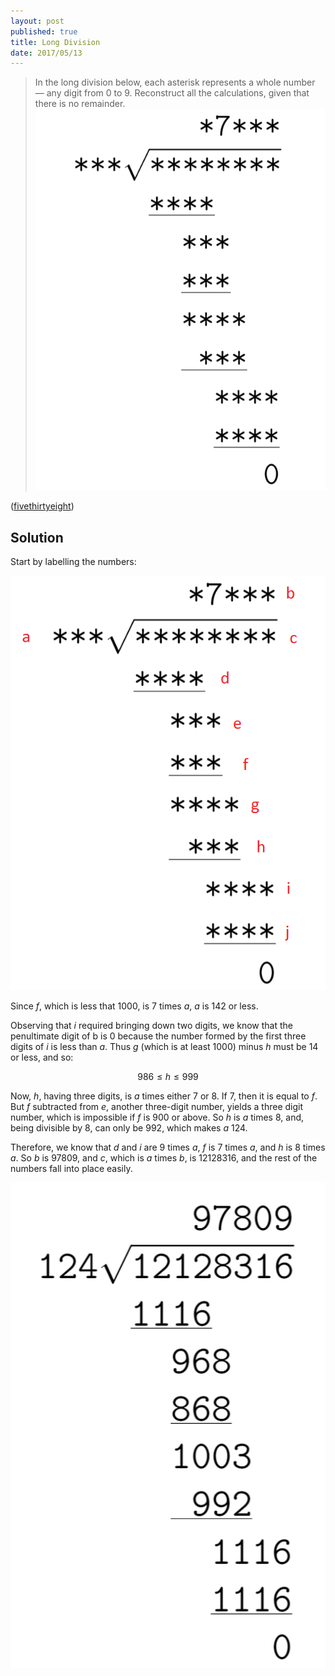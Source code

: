 ```yaml
---
layout: post
published: true
title: Long Division
date: 2017/05/13
---
```


>In the long division below, each asterisk represents a whole number — any digit from 0 to 9. Reconstruct all the calculations, given that there is no remainder.
>![Long Division Problem](/img/LD.PNG)

<!--more-->

([fivethirtyeight](https://fivethirtyeight.com/features/can-you-do-math-without-numbers/))

## Solution

Start by labelling the numbers:

![Long division problem, labeled.](/img/LD-labeled.png)

Since $f$, which is less that $1000$, is $7$ times $a$, $a$ is $142$ or less. 

Observing that $i$ required bringing down two digits, we know that the penultimate digit of b is $0$ because the number formed by the first three digits of $i$ is less than $a$. Thus $g$ (which is at least $1000$) minus $h$ must be $14$ or less, and so:

$$986 \leq h \leq 999$$

Now, $h$, having three digits, is $a$ times either $7$ or $8$. If $7$, then it is equal to $f$. But $f$ subtracted from $e$, another three-digit number, yields a three digit number, which is impossible if $f$ is $900$ or above. So $h$ is $a$ times $8$, and, being divisible by 8, can only be $992$, which makes $a$ $124$.

Therefore, we know that $d$ and $i$ are $9$ times $a$, $f$ is $7$ times $a$, and $h$ is $8$ times $a$. So $b$ is $97809$, and $c$, which is $a$ times $b$, is $12128316$, and the rest of the numbers fall into place easily.

![Long division problem, solved.](/img/LD-Solved.PNG)

<br>
